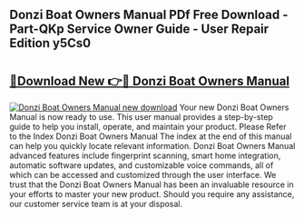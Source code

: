 ## Donzi Boat Owners Manual PDf Free Download - Part-QKp Service Owner Guide - User Repair Edition y5Cs0

# <h2><a href="http://bc82496.oget.top/?id=Donzi+Boat+Owners+Manual">🔗Download New 👉🔴 Donzi Boat Owners Manual</a></h2>

[![Donzi Boat Owners Manual new download](https://i.imgur.com/5g1atiW.png)](http://bc82496.oget.top/?id=Donzi+Boat+Owners+Manual)
Your new Donzi Boat Owners Manual is now ready to use. This user manual provides a step-by-step guide to help you install, operate, and maintain your product. Please Refer to the Index Donzi Boat Owners Manual The index at the end of this manual can help you quickly locate relevant information. Donzi Boat Owners Manual advanced features include fingerprint scanning, smart home integration, automatic software updates, and customizable voice commands, all of which can be accessed and customized through the user interface. We trust that the Donzi Boat Owners Manual has been an invaluable resource in your efforts to master your new product. Should you require any assistance, our customer service team is at your disposal.
